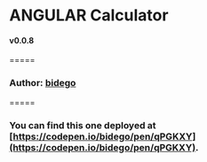 # ANGULAR Calculator
#### v0.0.8
=====
### Author: [bidego](gonzalo.bide@gmail.com)
=====
### You can find this one deployed at [https://codepen.io/bidego/pen/qPGKXY](https://codepen.io/bidego/pen/qPGKXY).
